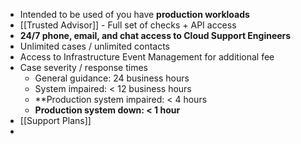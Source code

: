 - Intended to be used of you have **production workloads**
- [[Trusted Advisor]] - Full set of checks + API access
- **24/7 phone, email, and chat access to Cloud Support Engineers**
- Unlimited cases / unlimited contacts
- Access to Infrastructure Event Management for additional fee
- Case severity / response times
	- General guidance: 24 business hours
	- System impaired: < 12 business hours
	- **Production system impaired: < 4 hours
	- **Production system down: < 1 hour** 
- [[Support Plans]]
- 